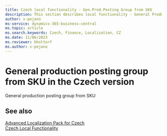 ```yaml
---
title: Czech local functionality - Gen.Prod.Posting Group from SKU
description: This section describes local functionality - General Product Posting Group from SKU in the Czech version of Business Central.
author: v-pejano
ms-service: dynamics-365-business-central
ms.topic: article
ms.search.keywords: Czech, Finance, Localization, CZ
ms.date: 11/06/2023
ms.reviewer: bholtorf
ms.author: v-pejano
---
```


# General production posting group from SKU in the Czech version

General production posting group from SKU

## See also

[Advanced Localization Pack for Czech](ui-extensions-advanced-localization-pack-cz.md)  
[Czech Local Functionality](czech-local-functionality.md)  
